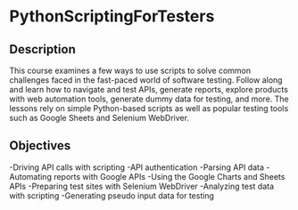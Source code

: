 # PythonScriptingForTesters

## Description

This course examines a few ways to use scripts to solve common challenges faced in the fast-paced world of software testing. Follow along and learn how to navigate and test APIs, generate reports, explore products with web automation tools, generate dummy data for testing, and more. The lessons rely on simple Python-based scripts as well as popular testing tools such as Google Sheets and Selenium WebDriver. 

## Objectives

-Driving API calls with scripting
-API authentication
-Parsing API data
-Automating reports with Google APIs
-Using the Google Charts and Sheets APIs
-Preparing test sites with Selenium WebDriver
-Analyzing test data with scripting
-Generating pseudo input data for testing
